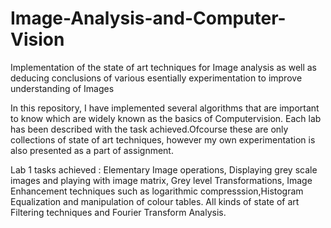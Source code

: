 # Image-Analysis-and-Computer-Vision
Implementation of the state of art techniques for Image analysis as well as deducing conclusions of various esentially experimentation to improve understanding of Images

In this repository, I have implemented several algorithms that are important to know which are widely known as the basics of Computervision. Each lab has been described with the task achieved.Ofcourse these are only collections of state of art techniques, however my own experimentation is also presented as a part of assignment.

Lab 1  tasks achieved :  Elementary Image operations, Displaying grey scale images and playing with image matrix, Grey level Transformations,  Image Enhancement techniques such as logarithmic compresssion,Histogram Equalization and manipulation of colour tables. All kinds of state of art Filtering techniques and Fourier Transform Analysis.

